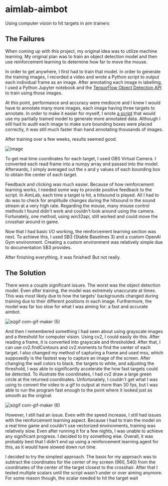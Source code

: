# aimlab-aimbot
Using computer vision to hit targets in aim trainers

## The Failures
When coming up with this project, my original idea was to utilize machine learning. My original plan was to train an object detection model and then use reinforcement learning to determine how far to move the mouse. 

In order to get anywhere, I first had to train that model. In order to generate the training images, I recorded a video and wrote a Python script to output each individual frame as an image. After annotating each image in labelImg, I used a Python Jupyter notebook and the [TensorFlow Object Detection API](https://github.com/tensorflow/models/blob/master/research/object_detection/g3doc/tf2.md) to train using those images. 

At this point, performance and accuracy were mediocre and I knew I would have to annotate many more images, each image having three targets to annotate. In order to make it easier for myself, I wrote [a script](https://github.com/overlordpro-sys/tfod-auto-annotate) that would use my partially trained model to generate more annotated data. Although I still had to audit each image to make sure bounding boxes were placed correctly, it was still much faster than hand annotating thousands of images. 

After training over a few weeks, results seemed good.

![image](https://user-images.githubusercontent.com/64398319/182468155-601e5671-da00-4dfe-a780-2746f14ef67a.png)

To get real time coordinates for each target, I used OBS Virtual Camera. I converted each read frame into a numpy array and passed into the model. Afterwards, I simply averaged out the x and y values of each bounding box to obtain the center of each target. 

Feedback and clicking was much easier. Because of how reinforcement learning works, I needed some way to provide positive feedback to the script. In AimLab, each time a target is hit, a hitsound is played. All I had to do was to check for amplitude changes during the hitsound in the sound stream at a very high rate. Regarding the mouse, many mouse control methods I found didn't work and couldn't look around using the camera. Fortunately, one method, using win32api, still worked and could move the crosshair around in game.

Now that I had basic I/O working, the reinforcement learning section was next. To achieve this, I used SB3 (Stable Baselines 3)  and a custom OpenAI Gym environment. Creating a custom environment was relatively simple due to documentation SB3 provides. 

After finishing everything, it was finished! But not really. 

## The Solution

There were a couple significant issues. The worst was the object detection model. Even after training, the model was extremely unaccurate at times. This was most likely due to how the targets' backgrounds changed during training due to their different positions in each image. Furthermore, the model was far too slow for what I was aiming for: a fast and accurate aimbot.  

![ezgif com-gif-maker (5)](https://user-images.githubusercontent.com/64398319/182521148-778dd34a-0d58-473d-9bcc-d8bb1050c2d4.gif)

And then I remembered something I had seen about using grayscale images and a threshold for computer vision. Using cv2, I could easily do this. After reading a frame, it is converted into grayscale and thresholded. After that, I can use cv2.findContours and cv2.moments to find the center of each target. I also changed my method of capturing a frame and used mss, which supposedly is the fastest way to capture an image of the screen. After changing the wall colors to black, the targets to white, and adjusting the threshold, I was able to significantly accelerate the how fast targets could be detected. To illustrate the coordinates, I had cv2 draw a large green circle at the returned coordinates. 
Unfortunately, I couldn't get what I was using to convert the video to a gif to output at more than 30 fps, but I was able to run the program fast enough to the point where it looked just as smooth as the original.

![ezgif com-gif-maker (6)](https://user-images.githubusercontent.com/64398319/182525392-f6df306b-02fd-4adb-872d-92ddc8f800f1.gif)

However, I still had an issue. Even with the speed increase, I still had issues with the reinforcement learning aspect. Because I had to train the model on a real time game and couldn't use vectorized environments, training was relatively slow. Even after running it for a few nights, I was unable to achieve any significant progress. I decided to try something else. Overall, it was probably best that I didn't end up using a reinforcement learning agent for this, as it would have slowed down run time. 

I decided to try the simplest approach. The basis for my approach was to subtract the coordinates for the center of my screen (960, 540) from the coordinates of the center of the target closest to the crosshair. After that I tested multiple scalars until the script wasn't under or over aiming anymore. For some reason though, the scalar needed to hit the target wait

